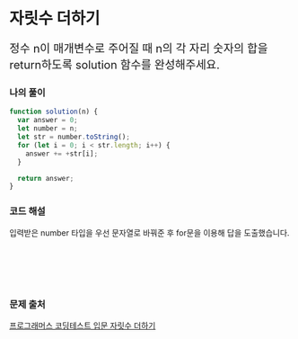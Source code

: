 # 자릿수 더하기

<p style='font-size: 20px'>정수 n이 매개변수로 주어질 때 n의 각 자리 숫자의 합을 return하도록 solution 함수를 완성해주세요.</p>

### 나의 풀이

```javascript
function solution(n) {
  var answer = 0;
  let number = n;
  let str = number.toString();
  for (let i = 0; i < str.length; i++) {
    answer += +str[i];
  }

  return answer;
}
```

### 코드 해설

입력받은 number 타입을 우선 문자열로 바꿔준 후 for문을 이용해 답을 도출했습니다.

<br />
<br />
<br />
<br />

### 문제 출처

<a href='https://school.programmers.co.kr/learn/courses/30/lessons/120906'>프로그래머스 코딩테스트 입문 자릿수 더하기</a>
